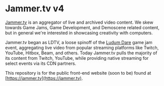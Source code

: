 # Jammer.tv v4
[Jammer.tv](https://jammer.tv) is an aggregator of live and archived video content. We skew towards Game Jams, Game Development, 
and Demoscene related content, but in general we're interested in showcasing creativity with computers.

Jammer.tv began as LDTV, a loose spinoff of the [Ludum Dare](http://ludumdare.com) game jam event, aggregating
live video from popular streaming platforms like Twitch, YouTube, Hitbox, Beam, and others. Today Jammer.tv 
pulls the majority of its content from Twitch, YouTube, while providing native streaming for select events via
its CDN partners.

This repository is for the public front-end website (soon to be) found at [https://jammer.tv](https://jammer.tv). 
